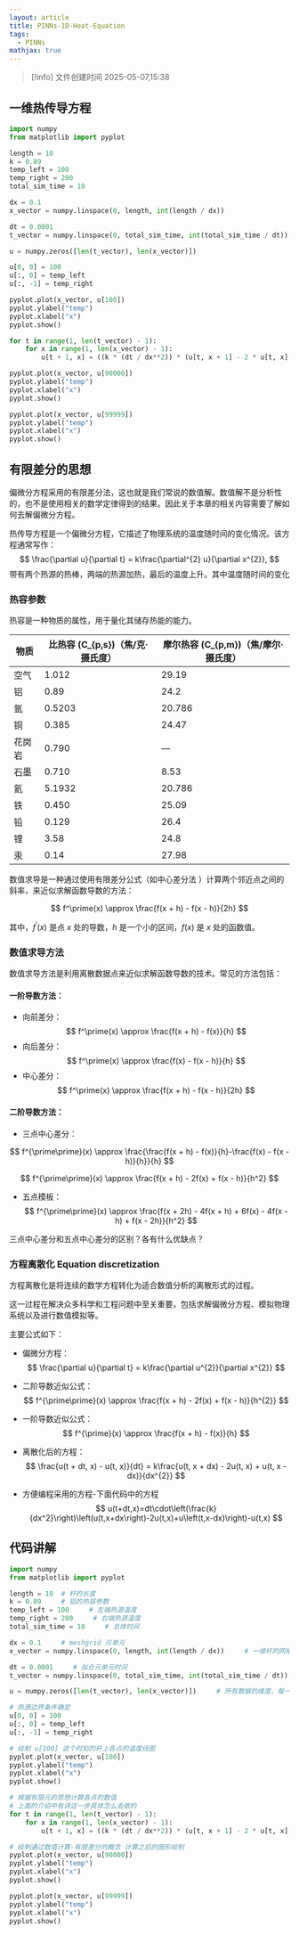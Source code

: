 ```yaml
---
layout: article
title: PINNs-1D-Heat-Equation
tags:
  - PINNs
mathjax: true
---
```

> [!info] 文件创建时间
> 2025-05-07,15:38

## 一维热传导方程

```python
import numpy
from matplotlib import pyplot

length = 10
k = 0.89
temp_left = 100
temp_right = 200
total_sim_time = 10

dx = 0.1
x_vector = numpy.linspace(0, length, int(length / dx))

dt = 0.0001
t_vector = numpy.linspace(0, total_sim_time, int(total_sim_time / dt))

u = numpy.zeros([len(t_vector), len(x_vector)])

u[0, 0] = 100
u[:, 0] = temp_left
u[:, -1] = temp_right

pyplot.plot(x_vector, u[100])
pyplot.ylabel("temp")
pyplot.xlabel("x")
pyplot.show()

for t in range(1, len(t_vector) - 1):
    for x in range(1, len(x_vector) - 1):
        u[t + 1, x] = ((k * (dt / dx**2)) * (u[t, x + 1] - 2 * u[t, x] + u[t, x - 1])) + u[t, x]

pyplot.plot(x_vector, u[90000])
pyplot.ylabel("temp")
pyplot.xlabel("x")
pyplot.show()

pyplot.plot(x_vector, u[99999])
pyplot.ylabel("temp")
pyplot.xlabel("x")
pyplot.show()
```


## 有限差分的思想
 偏微分方程采用的有限差分法，这也就是我们常说的数值解。数值解不是分析性的，也不是使用相关的数学定律得到的结果。因此关于本章的相关内容需要了解如何去解偏微分方程。

热传导方程是一个偏微分方程，它描述了物理系统的温度随时间的变化情况。该方程通常写作：
$$
\frac{\partial u}{\partial t} = k\frac{\partial^{2} u}{\partial x^{2}},
$$
带有两个热源的热棒，两端的热源加热，最后的温度上升。其中温度随时间的变化

### 热容参数
热容是一种物质的属性，用于量化其储存热能的能力。

| 物质  | 比热容 \(C_{p,s}\)（焦/克·摄氏度） | 摩尔热容 \(C_{p,m}\)（焦/摩尔·摄氏度） |
| --- | ------------------------ | -------------------------- |
| 空气  | 1.012                    | 29.19                      |
| 铝   | 0.89                     | 24.2                       |
| 氩   | 0.5203                   | 20.786                     |
| 铜   | 0.385                    | 24.47                      |
| 花岗岩 | 0.790                    | —                          |
| 石墨  | 0.710                    | 8.53                       |
| 氦   | 5.1932                   | 20.786                     |
| 铁   | 0.450                    | 25.09                      |
| 铅   | 0.129                    | 26.4                       |
| 锂   | 3.58                     | 24.8                       |
| 汞   | 0.14                     | 27.98                      |


数值求导是一种通过使用有限差分公式（如中心差分法 ）计算两个邻近点之间的斜率，来近似求解函数导数的方法：

$$
f^\prime(x) \approx \frac{f(x + h) - f(x - h)}{2h}
$$

其中，$f^\prime(x)$ 是点 $x$ 处的导数，$h$ 是一个小的区间，$f(x)$ 是 $x$ 处的函数值。


### 数值求导方法

数值求导方法是利用离散数据点来近似求解函数导数的技术。常见的方法包括：

#### 一阶导数方法：

- 向前差分：
$$
 f^\prime(x) \approx \frac{f(x + h) - f(x)}{h}  
$$
- 向后差分：
$$
 f^\prime(x) \approx \frac{f(x) - f(x - h)}{h}  
$$
- 中心差分：
$$
 f^\prime(x) \approx \frac{f(x + h) - f(x - h)}{2h}   
$$
#### 二阶导数方法：

- 三点中心差分：

$$
 f^{\prime\prime}(x) \approx \frac{\frac{f(x + h) - f(x)}{h}-\frac{f(x) - f(x - h)}{h}}{h}  
 $$
 
$$
 f^{\prime\prime}(x) \approx \frac{f(x + h) - 2f(x) + f(x - h)}{h^2}  
$$
- 五点模板：
$$
 f^{\prime\prime}(x) \approx \frac{f(x + 2h) - 4f(x + h) + 6f(x) - 4f(x - h) + f(x - 2h)}{h^2}  
$$

三点中心差分和五点中心差分的区别？各有什么优缺点？



### 方程离散化 Equation discretization

方程离散化是将连续的数学方程转化为适合数值分析的离散形式的过程。

这一过程在解决众多科学和工程问题中至关重要，包括求解偏微分方程、模拟物理系统以及进行数值模拟等。

主要公式如下：

- 偏微分方程：
$$
\frac{\partial u}{\partial t} = k\frac{\partial u^{2}}{\partial x^{2}}
$$

- 二阶导数近似公式：
$$
f^{\prime\prime}(x) \approx \frac{f(x + h) - 2f(x) + f(x - h)}{h^{2}}
$$

- 一阶导数近似公式：
$$
f^{\prime}(x) \approx \frac{f(x + h) - f(x)}{h}
$$

- 离散化后的方程：
$$
\frac{u(t + dt, x) - u(t, x)}{dt} = k\frac{u(t, x + dx) - 2u(t, x) + u(t, x - dx)}{dx^{2}}
$$
- 方便编程采用的方程-下面代码中的方程
$$
u(t+dt,x)=dt\cdot\left(\frac{k}{dx^2}\right)\left(u(t,x+dx\right)-2u(t,x)+u\left(t,x-dx)\right)-u(t,x)
$$



## 代码讲解

```python
import numpy
from matplotlib import pyplot

length = 10  # 杆的长度
k = 0.89     # 铝的热容参数
temp_left = 100     # 左端热源温度
temp_right = 200     # 右端热源温度
total_sim_time = 10     # 总体时间

dx = 0.1     # meshgrid 元单元
x_vector = numpy.linspace(0, length, int(length / dx))     # 一维杆的网格划分点

dt = 0.0001     # 拟合元单元时间
t_vector = numpy.linspace(0, total_sim_time, int(total_sim_time / dt))

u = numpy.zeros([len(t_vector), len(x_vector)])     # 所有数据的维度，每一行表示某个时候杆上各点的温度

# 热源边界条件确定
u[0, 0] = 100
u[:, 0] = temp_left
u[:, -1] = temp_right

# 绘制 u[100] 这个时刻的杆上各点的温度线图
pyplot.plot(x_vector, u[100])
pyplot.ylabel("temp")
pyplot.xlabel("x")
pyplot.show()

# 根据有限元的思想计算各点的数值
# 上面的介绍中有讲这一步具体怎么去做的
for t in range(1, len(t_vector) - 1):
    for x in range(1, len(x_vector) - 1):
        u[t + 1, x] = ((k * (dt / dx**2)) * (u[t, x + 1] - 2 * u[t, x] + u[t, x - 1])) + u[t, x]

# 绘制通过数值计算-有限差分的概念 计算之后的图形绘制
pyplot.plot(x_vector, u[90000])
pyplot.ylabel("temp")
pyplot.xlabel("x")
pyplot.show()

pyplot.plot(x_vector, u[99999])
pyplot.ylabel("temp")
pyplot.xlabel("x")
pyplot.show()
```
